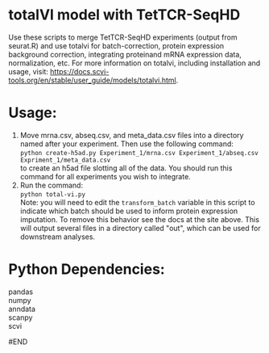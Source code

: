 # totalVI model with TetTCR-SeqHD

Use these scripts to merge TetTCR-SeqHD experiments (output from seurat.R) and use totalvi for batch-correction, protein expression background correction, integrating proteinand mRNA expression data, normalization, etc.
For more information on totalvi, including installation and usage, visit: https://docs.scvi-tools.org/en/stable/user_guide/models/totalvi.html.

# Usage:
1. Move mrna.csv, abseq.csv, and meta_data.csv files into a directory named after your experiment. Then use the following command:<br>
`python create-h5ad.py Experiment_1/mrna.csv Experiment_1/abseq.csv Expriment_1/meta_data.csv`<br>
   to create an h5ad file slotting all of the data. You should run this command for all experiments you wish to integrate.
2. Run the command:<br>
   `python total-vi.py`<br>
   Note: you will need to edit the `transform_batch` variable in this script to indicate which batch should be used to inform protein expression imputation. To remove this behavior see the docs at the site above. This will output several files in a directory called "out", which can be used for downstream analyses.

# Python Dependencies:
pandas<br>
numpy<br>
anndata<br>
scanpy<br>
scvi<br>

#END
